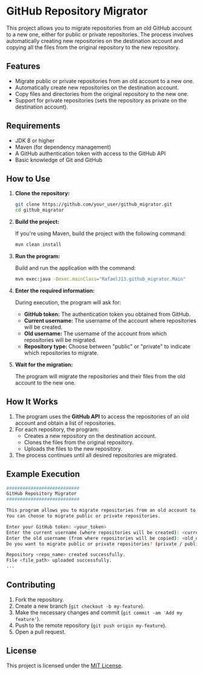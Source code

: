 # GitHub Repository Migrator

This project allows you to migrate repositories from an old GitHub account to a new one, either for public or private repositories. The process involves automatically creating new repositories on the destination account and copying all the files from the original repository to the new repository.

## Features

- Migrate public or private repositories from an old account to a new one.
- Automatically create new repositories on the destination account.
- Copy files and directories from the original repository to the new one.
- Support for private repositories (sets the repository as private on the destination account).

## Requirements

- JDK 8 or higher
- Maven (for dependency management)
- A GitHub authentication token with access to the GitHub API
- Basic knowledge of Git and GitHub

## How to Use

1. **Clone the repository:**

   ```bash
   git clone https://github.com/your_user/github_migrator.git
   cd github_migrator
   ```

2. **Build the project:**

   If you're using Maven, build the project with the following command:

   ```bash
   mvn clean install
   ```

3. **Run the program:**

   Build and run the application with the command:

   ```bash
   mvn exec:java -Dexec.mainClass="RafaelJ13.github_migrator.Main"
   ```

4. **Enter the required information:**

   During execution, the program will ask for:
    - **GitHub token:** The authentication token you obtained from GitHub.
    - **Current username:** The username of the account where repositories will be created.
    - **Old username:** The username of the account from which repositories will be migrated.
    - **Repository type:** Choose between "public" or "private" to indicate which repositories to migrate.

5. **Wait for the migration:**

   The program will migrate the repositories and their files from the old account to the new one.

## How It Works

1. The program uses the **GitHub API** to access the repositories of an old account and obtain a list of repositories.
2. For each repository, the program:
    - Creates a new repository on the destination account.
    - Clones the files from the original repository.
    - Uploads the files to the new repository.
3. The process continues until all desired repositories are migrated.

## Example Execution

```bash
###########################
GitHub Repository Migrator
###########################

This program allows you to migrate repositories from an old account to a new one.
You can choose to migrate public or private repositories.

Enter your GitHub token: <your_token>
Enter the current username (where repositories will be created): <current_username>
Enter the old username (from where repositories will be copied): <old_username>
Do you want to migrate public or private repositories? (private / public): public

Repository <repo_name> created successfully.
File <file_path> uploaded successfully.
...
```

## Contributing

1. Fork the repository.
2. Create a new branch (`git checkout -b my-feature`).
3. Make the necessary changes and commit (`git commit -am 'Add my feature'`).
4. Push to the remote repository (`git push origin my-feature`).
5. Open a pull request.

## License

This project is licensed under the [MIT License](LICENSE).

